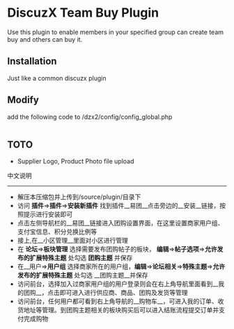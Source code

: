 DiscuzX Team Buy Plugin
=======================

Use this plugin to enable members in your specified group can create team buy
and others can buy it.

Installation
-----------

Just like a common discuzx plugin


Modify
-------
add the following code to /dzx2/config/config_global.php

```	$_config['plugindeveloper'] = 1;
```

TOTO
----
* Supplier Logo, Product Photo file upload

中文说明
_________

* 解压本压缩包并上传到<bbsroot>/source/plugin/目录下
* 访问  __插件__=>__插件__=>__安装新插件__ 找到插件__易团__点击旁边的__安装__链接，按照提示进行安装即可
* 点击左侧导航栏的__易团__链接进入团购设置界面，在这里设置商家用户组、支付宝信息、积分兑换比例等
* 接上,在__小区管理__里面对小区进行管理
* 在 __论坛__=>__板块管理__ 选择需要发布团购帖子的板块， __编辑__=>__帖子选项__=>__允许发布的扩展特殊主题__ 处勾选 __团购主题__ 并保存
* 在__用户=>__用户组__ 选择商家所在的用户组，__编辑__=>__论坛相关__=>__特殊主题__=>__允许发布的扩展特殊主题__ 处勾选 __团购主题__并保存
* 访问前台，选择加入过商家用户组的用户登录则会在右上角导航里面看到__我的团购__，点击即可进入进行供应商、商品、团购及发货等管理
* 访问前台，任何用户都可看到右上角导航的__购物车__，可进入我的订单、收货地址等管理。到团购主题相关的板块购买后可以进入结账流程提交订单并支付完成购物